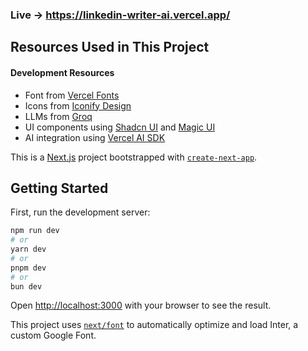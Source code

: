### Live -> https://linkedin-writer-ai.vercel.app/

## Resources Used in This Project

#### Development Resources

- Font from [Vercel Fonts](https://vercel.com/font/) <br />
- Icons from [Iconify Design](https://icon-sets.iconify.design/) <br />
- LLMs from [Groq](https://groq.com/) <br />
- UI components using [Shadcn UI](https://ui.shadcn.com/) and [Magic UI](https://magicui.design/) <br />
- AI integration using [Vercel AI SDK](https://sdk.vercel.ai/) <br />


This is a [Next.js](https://nextjs.org/) project bootstrapped with [`create-next-app`](https://github.com/vercel/next.js/tree/canary/packages/create-next-app).

## Getting Started

First, run the development server:

```bash
npm run dev
# or
yarn dev
# or
pnpm dev
# or
bun dev
```

Open [http://localhost:3000](http://localhost:3000) with your browser to see the result.

This project uses [`next/font`](https://nextjs.org/docs/basic-features/font-optimization) to automatically optimize and load Inter, a custom Google Font.
